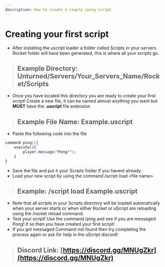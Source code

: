 ```yaml
---
description: How to create a simple /ping script
---
```


# Creating your first script

* After installing the uscript loader a folder called Scripts in your servers Rocket folder will have been generated, this is where all your scripts go.

> ## Example Directory: Unturned/Servers/Your\_Servers\_Name/Rocket/Scripts

* Once you have located this directory you are ready to create your first script! Create a new file, it can be named almost anything you want but **MUST** have the **.uscript** file extension

> ## Example File Name: Example.uscript

* Paste the following code into the file

```css
command ping(){
    execute(){
        player.message("Pong!");
    }
}
```

* Save the file and put it your Scripts folder if you havent already.
* Load your new script by using the command /script load &lt;file name&gt;

> ## Example: /script load Example.uscript

* Note that all scripts in your Scripts directory will be loaded automatically when your server starts or when either Rocket or uScript are reloading using the /rocket reload command. 
* Test your script! Use the command /ping and see if you are messaged Pong! if so then you have created your first script!
* If you got messaged Command not found then try completing the process again or ask for help in the uScript discord!

> ## Discord Link: [https://discord.gg/MNUgZkr](https://discord.gg/MNUgZkr)

